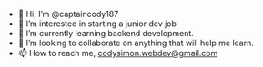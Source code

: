- 👋 Hi, I’m @captaincody187
- 👀 I’m interested in starting a junior dev job
- 🌱 I’m currently learning backend development.
- 💞️ I’m looking to collaborate on anything that will help me learn.
- 📫 How to reach me, codysimon.webdev@gmail.com

<!---
captaincody187/captaincody187 is a ✨ special ✨ repository because its `README.md` (this file) appears on your GitHub profile.
You can click the Preview link to take a look at your changes.
--->
